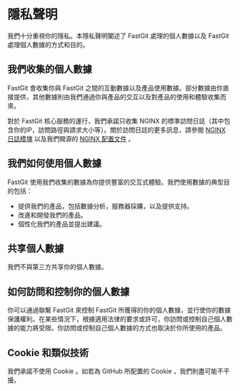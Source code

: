 # 隱私聲明

我們十分重視你的隱私。本隱私聲明闡述了 FastGit 處理的個人數據以及 FastGit 處理個人數據的方式和目的。

## 我們收集的個人數據

FastGit 會收集你與 FastGit 之間的互動數據以及產品使用數據。部分數據由你直接提供，其他數據則由我們通過你與產品的交互以及對產品的使用和體驗收集而來。

對於 FastGit 核心服務的運行，我們承諾只收集 NGINX 的標準訪問日誌（其中包含你的IP，訪問路徑與請求大小等）。關於訪問日誌的更多訊息，請參閱 [NGINX 日誌模塊](https://nginx.org/en/docs/http/ngx_http_log_module.html) 以及我們開源的 [NGINX 配置文件](https://github.com/fastgitorg/nginx-conf) 。

## 我們如何使用個人數據

FastGit 使用我們收集的數據為你提供豐富的交互式體驗。我們使用數據的典型目的包括：

- 提供我們的產品，包括數據分析，服務器採購，以及提供支持。
- 改進和開發我們的產品。
- 個性化我們的產品並提出建議。

## 共享個人數據

我們不與第三方共享你的個人數據。

## 如何訪問和控制你的個人數據

你可以通過聯繫 FastGit 來控制 FastGit 所獲得的你的個人數據，並行使你的數據保護權利。在某些情況下，根據適用法律的要求或許可，你訪問或控制自己個人數據的能力將受限。你訪問或控制自己個人數據的方式也取決於你所使用的產品。

## Cookie 和類似技術

我們承諾不使用 Cookie 。如若為 GitHub 所配置的 Cookie ，我們則盡可能不干擾。
